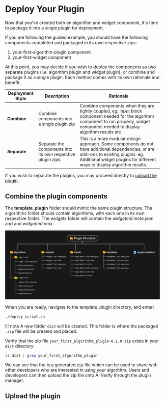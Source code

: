 # Deploy Your Plugin

Now that you've created both an algorithm and widget component, it's time to package it into a single plugin for deployment.

If you are following the guided example, you should have the following components completed and packaged in its own respective zips:

1. your-first-algorithm-plugin component
2. your-first-widget component

At this point, you may decide if you wish to deploy the components as two separate plugins (i.e. algorithm plugin and widget plugin), or combine and package it as a single plugin. Each method comes with its own rationale and benefit.

| Deployment Style | Description                                                 | Rationale |
| ---------------- | ----------------------------------------------------------- | --------- |
| **Combine**      | Combine components into a single plugin zip                 | Combine components when they are tightly coupled, eg. input block component needed for the algorithm component to run properly, widget component needed to display algorithm results etc |
| **Separate**     | Separate the components into its own respective plugin zips | This is a more modular design approach. Some components do not have additional dependencies, or are add-ons to existing plugins. eg. Additional widget plugins for different ways to display algorithm results. |

If you wish to separate the plugins, you may proceed directly to [upload the plugin](#upload-the-plugin).

## Combine the plugin components

The **template_plugin** folder should mimic the same plugin structure. The algorithms folder should contain algorithms, with each one in its own respective folder. The widgets folder will contain the *widgetcid.meta.json* and and *widgetcid.mdx*.

![plugin structure](../images/plugin_structure.png)

When you are ready, navigate to the template_plugin directory, and enter:

```bash
./deploy_script.sh
```

!!! note
    A new folder `dist` will be created. This folder is where the packaged `.zip` file will be created and placed.

Verify that the zip file ```your_first_algorithm_plugin-0.1.0.zip``` exists in your `dist` directory:

```bash
ls dist | grep your_first_algorithm_plugin
```

We can see that the is a generated `zip` file which can be used to share with other developers who are interested in using your algorithm. Users and developers can then upload the zip file onto AI Verify through the plugin manager.

## Upload the plugin

